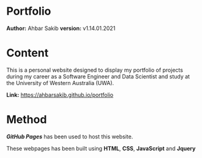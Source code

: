 # Portfolio

**Author:** Ahbar Sakib
**version:** v1.14.01.2021

# Content

This is a personal website designed to display my portfolio of projects during my career as a Software Engineer and Data Scientist and study at the University of Western Australia (UWA).

**Link:** https://ahbarsakib.github.io/portfolio

# Method

***GitHub Pages*** has been used to host this website. 

These webpages has been built using **HTML**, **CSS**, **JavaScript** and **Jquery**